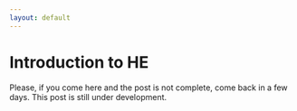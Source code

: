 ```yaml
---
layout: default
---
```


# Introduction to HE

Please, if you come here and the post is not complete, come back in a few days. This post is still under development.

